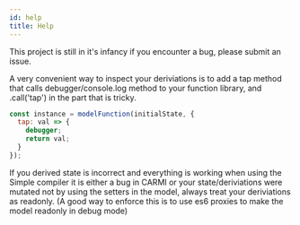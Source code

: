 ```yaml
---
id: help
title: Help
---
```


This project is still in it's infancy if you encounter a bug, please submit an issue.

A very convenient way to inspect your deriviations is to add a tap method that calls debugger/console.log method to your
function library, and <value>.call('tap') in the part that is tricky.

```js
const instance = modelFunction(initialState, {
  tap: val => {
    debugger;
    return val;
  }
});
```

If you derived state is incorrect and everything is working when using the Simple compiler it is either a bug in CARMI
or your state/deriviations were mutated not by using the setters in the model, always treat your deriviations as
readonly. (A good way to enforce this is to use es6 proxies to make the model readonly in debug mode)
